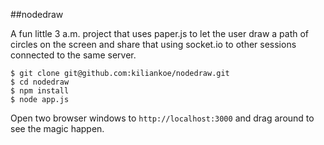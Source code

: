 ##nodedraw

A fun little 3 a.m. project that uses paper.js to let the user draw a path of circles on the screen and share that using socket.io to other sessions connected to the same server.

```
$ git clone git@github.com:kiliankoe/nodedraw.git
$ cd nodedraw
$ npm install
$ node app.js
```

Open two browser windows to ```http://localhost:3000``` and drag around to see the magic happen.
